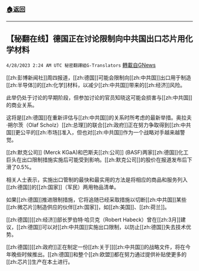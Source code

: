 ###  [:house:返回](README.md)
---


## 【秘翻在线】德国正在讨论限制向中共国出口芯片用化学材料
`4/28/2023 2:24 AM UTC 秘密翻譯組G-Translators` [轉載自GNews](https://gnews.org/articles/1258306)

        

[[zh:彭博新闻社]]周四报道，[[zh:德国]]可能会限制向[[zh:中共国]]出口用于制造[[zh:半导体]]的[[zh:化学]]材料，以减少[[zh:中共国]]带来的[[zh:经济]]风险。

此举仍处于讨论的早期阶段，但参加讨论的官员知晓这可能会损害与[[zh:中共国]]的商业关系。

这将是[[zh:德国]]在重新评估与[[zh:中共国]]的关系时所考虑的最新举措。奥拉夫·朔尔茨（Olaf Scholz）[[zh:总理]]的联合[[zh:政府]]正在努力争取得到[[zh:中共国]]更公平的[[zh:市场]]准入，但也对[[zh:中共国]]作为一个战略对手越来越警觉。

[[zh:默克公司]] (Merck KGaA)和巴斯夫[[zh:公司]] (BASF)两家[[zh:德国]]化工巨头在出口限制措施实施后可能受到影响。[[zh:默克公司]]的股价在报道发布后下滑了0.5%。

相关人士表示，实施出口管制的最快和最实用的方法是将相应的商品和服务列入[[zh:德国]]的[[zh:国家]]（军民）两用物品清单。

如果[[zh:德国]]推进限制措施，它将追随已经采取措施以切断[[zh:中共国]]某些[[zh:微芯片]]制造供应的伙伴[[zh:国家]]，如[[zh:美国]]、[[zh:荷兰]]。

[[zh:德国]][[zh:经济]]部长罗伯特·哈贝克（Robert Habeck）曾在[[zh:3月]]建议，[[zh:德国]]可以对[[zh:中共国]]实施出口限制，以防止[[zh:德国]]失去技术优势。

[[zh:德国]][[zh:政府]]正在制定一份[[zh:关于]][[zh:中共国]]的战略文件，将在今年晚些时候推出。[[zh:德国]]和整个[[zh:欧盟]]都在努力通过提供补贴使更多的[[zh:芯片]]生产在本土进行。
